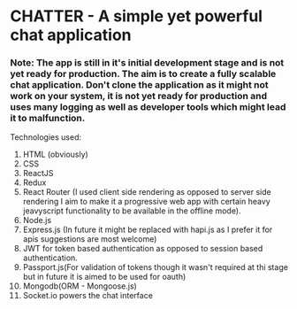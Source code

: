 # CHATTER - A simple yet powerful chat application
### Note: The app is still in it's initial development stage and is not yet ready for production. The aim is to create a fully scalable chat application. Don't clone the application as it might not work on your system, it is not yet ready for production and uses many logging as well as developer tools which might lead it to malfunction.

Technologies used: 
1) HTML (obviously)
2) CSS
3) ReactJS
4) Redux
5) React Router (I used client side rendering as opposed to server side rendering I aim to make it a progressive web app with certain heavy jeavyscript functionality to be available in the offline mode).
6) Node.js 
7) Express.js (In future it might be replaced with hapi.js as I prefer it for apis suggestions are most welcome)
8) JWT for token based authentication as opposed to session based authentication.
9) Passport.js(For validation of tokens though it wasn't required at thi stage but in future it is aimed to be used for oauth)
10) Mongodb(ORM - Mongoose.js)
11) Socket.io powers the chat interface